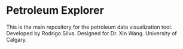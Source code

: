 # Petroleum Explorer

This is the main repository for the petroleum data visualization tool.
Developed by Rodrigo Silva. Designed for Dr. Xin Wang. University of Calgary.